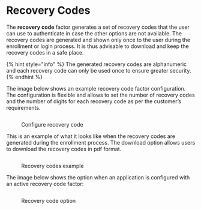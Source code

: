 # Recovery Codes

The **recovery code** factor generates a set of recovery codes that the user can use to authenticate in case the other options are not available. The recovery codes are generated and shown only once to the user during the enrollment or login process. It is thus advisable to download and keep the recovery codes in a safe place.

{% hint style="info" %}
The generated recovery codes are alphanumeric and each recovery code can only be used once to ensure greater security.
{% endhint %}

The image below shows an example recovery code factor configuration. The configuration is flexible and allows to set the number of recovery codes and the number of digits for each recovery code as per the customer’s requirements.

<figure><img src="https://docs.gravitee.io/images/am/current/graviteeio-am-userguide-mfa-recovery-code-config.png" alt=""><figcaption><p>Configure recovery code</p></figcaption></figure>

This is an example of what it looks like when the recovery codes are generated during the enrollment process. The download option allows users to download the recovery codes in pdf format.

<figure><img src="https://docs.gravitee.io/images/am/current/graviteeio-am-userguide-mfa-recovery-code-sample.png" alt=""><figcaption><p>Recovery codes example</p></figcaption></figure>

The image below shows the option when an application is configured with an active recovery code factor:

<figure><img src="https://docs.gravitee.io/images/am/current/graviteeio-am-userguide-mfa-recovery-code-option.png" alt=""><figcaption><p>Recovery code option</p></figcaption></figure>
